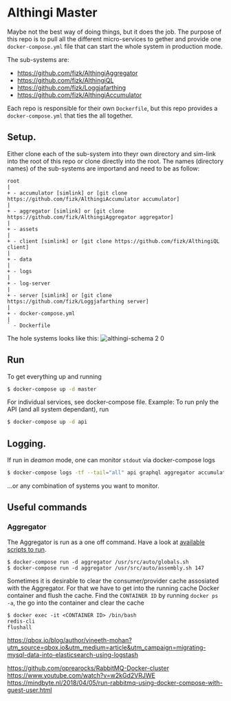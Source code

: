 # Althingi Master

Maybe not the best way of doing things, but it does the job.
The purpose of this repo is to pull all the different micro-services to gether and provide one `docker-compose.yml` file that can start the whole system in production mode.

The sub-systems are:
* https://github.com/fizk/AlthingiAggregator
* https://github.com/fizk/AlthingiQL
* https://github.com/fizk/Loggjafarthing
* https://github.com/fizk/AlthingiAccumulator

Each repo is responsible for their own `Dockerfile`, but this repo provides a `docker-compose.yml` that ties the all together.

## Setup.
Either clone each of the sub-system into theyr own directory and sim-link into the root of this repo or clone directly into the root. The names (directory names) of the sub-systems are importand and need to be as follow:

```
root
|
+ - accumulator [simlink] or [git clone https://github.com/fizk/AlthingiAccumulator accumulator]
|
+ - aggregator [simlink] or [git clone https://github.com/fizk/AlthingiAggregator aggregator]
|
+ - assets
| 
+ - client [simlink] or [git clone https://github.com/fizk/AlthingiQL client]
|
+ - data
|
+ - logs
|
+ - log-server
|
+ - server [simlink] or [git clone https://github.com/fizk/Loggjafarthing server]
| 
+ - docker-compose.yml
| 
` - Dockerfile
```

The hole systems looks like this:
![althingi-schema 2 0](https://user-images.githubusercontent.com/386336/56483409-2c140300-650d-11e9-8f25-b5f65d2e0fd4.png)

## Run
To get everything up and running

```bash
$ docker-compose up -d master
```

For individual services, see docker-compose file. Example: To run pnly the API (and all system dependant), run 
```bash
$ docker-compose up -d api
```

## Logging.
If run in _deamon_ mode, one can monitor `stdout` via docker-compose logs
```bash
$ docker-compose logs -tf --tail="all" api graphql aggregator accumulator
```
...or any combination of systems you want to monitor.

## Useful commands

### Aggregator
The Aggregator is run as a one off command. Have a look at [available scripts to run](https://github.com/fizk/AlthingiAggregator/tree/master/auto).

```
$ docker-compose run -d aggregator /usr/src/auto/globals.sh
$ docker-compose run -d aggregator /usr/src/auto/assembly.sh 147
```

Sometimes it is desirable to clear the consumer/provider cache assosiated with the Aggregator. For that we have to get into the running cache Docker container and flush the cache. Find the `CONTAINER ID` by running `docker ps -a`, the go into the container and clear the cache

```
$ docker exec -it <CONTAINER ID> /bin/bash
redis-cli
flushall
```

https://qbox.io/blog/author/vineeth-mohan?utm_source=qbox.io&utm_medium=article&utm_campaign=migrating-mysql-data-into-elasticsearch-using-logstash


https://github.com/oprearocks/RabbitMQ-Docker-cluster
https://www.youtube.com/watch?v=w2kGd2VRJWE
https://mindbyte.nl/2018/04/05/run-rabbitmq-using-docker-compose-with-guest-user.html
